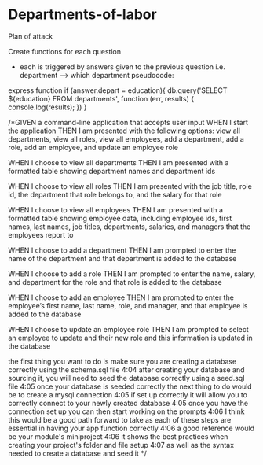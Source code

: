 # Departments-of-labor


Plan of attack

Create functions for each question
 - each is triggered by answers given to the previous question i.e. department --> which department 
pseudocode:

express
function
if (answer.depart = education){
    db.query('SELECT ${education} FROM departments', function (err, results) {
  console.log(results);
})
}

/*GIVEN a command-line application that accepts user input
WHEN I start the application
THEN I am presented with the following options: view all departments, view all roles, view all employees, add a department, add a role, add an employee, and update an employee role

WHEN I choose to view all departments
THEN I am presented with a formatted table showing department names and department ids

WHEN I choose to view all roles
THEN I am presented with the job title, role id, the department that role belongs to, and the salary for that role

WHEN I choose to view all employees
THEN I am presented with a formatted table showing employee data, including employee ids, first names, last names, job titles, departments, salaries, and managers that the employees report to

WHEN I choose to add a department
THEN I am prompted to enter the name of the department and that department is added to the database

WHEN I choose to add a role
THEN I am prompted to enter the name, salary, and department for the role and that role is added to the database

WHEN I choose to add an employee
THEN I am prompted to enter the employee’s first name, last name, role, and manager, and that employee is added to the database

WHEN I choose to update an employee role
THEN I am prompted to select an employee to update and their new role and this information is updated in the database

the first thing you want to do is make sure you are creating a database correctly using the schema.sql file
4:04
after creating your database and sourcing it, you will need to seed the database correctly using a seed.sql file
4:05
once your database is seeded correctly the next thing to do would be to create a mysql connection
4:05
if set up correctly it will allow you to correctly connect to your newly created database
4:05
once you have the connection set up you can then start working on the prompts
4:06
I think this would be a good path forward to take as each of these steps are essential in having your app function correctly
4:06
a good reference would be your module's miniproject
4:06
it shows the best practices when creating your project's folder and file setup
4:07
as well as the syntax needed to create a database and seed it
*/
